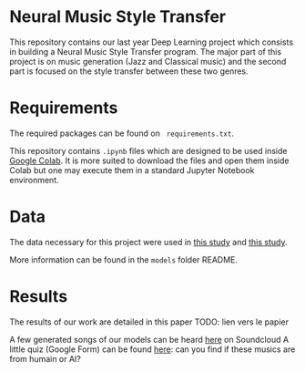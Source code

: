 # Neural Music Style Transfer

This repository contains our last year Deep Learning project which consists in building a Neural Music Style Transfer program. The major part of this project is on music generation (Jazz and Classical music) and the second part is focused on the style transfer between these two genres.

# Requirements


The required packages can be found on ` requirements.txt`.

This repository contains `.ipynb` files which are designed to be used inside [Google Colab](https://colab.research.google.com/). It is more suited to download the files and open them inside Colab but one may execute them in a standard Jupyter Notebook environment.

# Data

The data necessary for this project were used in [this study](https://arxiv.org/pdf/1809.07575.pdf) and [this study](https://arxiv.org/pdf/1708.03535.pdf).

More information can be found in the `models` folder README.

# Results

The results of our work are detailed in this paper TODO: lien vers le papier

A few generated songs of our models can be heard [here](https://soundcloud.com/user-367037269) on Soundcloud
A little quiz (Google Form) can be found [here](https://docs.google.com/forms/d/e/1FAIpQLSfkeH5jZ16TkFFxTYAGkCwFxho8-IIBFKtkLmycTc01ty-I9A/viewform): can you find if these musics are from humain or AI?

